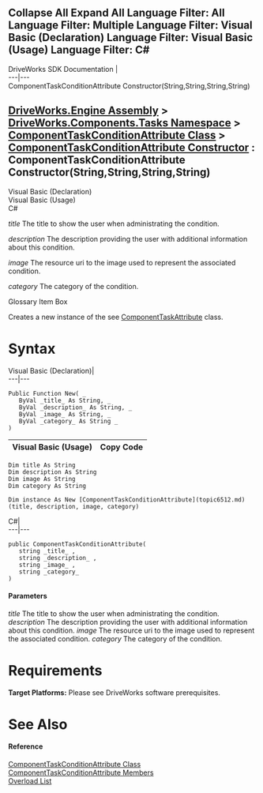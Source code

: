 Collapse All Expand All Language Filter: All  Language Filter: Multiple  Language Filter: Visual Basic (Declaration) Language Filter: Visual Basic (Usage) Language Filter: C#  
---  
DriveWorks SDK Documentation  |   
---|---  
ComponentTaskConditionAttribute Constructor(String,String,String,String)   
  
[DriveWorks.Engine Assembly](topic2156.md) > [DriveWorks.Components.Tasks Namespace](topic6391.md) > [ComponentTaskConditionAttribute Class](topic6512.md) > [ComponentTaskConditionAttribute Constructor](topic6518.md) : ComponentTaskConditionAttribute Constructor(String,String,String,String)  
---  
  
Visual Basic (Declaration)    
Visual Basic (Usage)    
C# 

_title_
    The title to show the user when administrating the condition.

_description_
    The description providing the user with additional information about this condition.

_image_
    The resource uri to the image used to represent the associated condition.

_category_
    The category of the condition.

Glossary Item Box

Creates a new instance of the see [ComponentTaskAttribute](topic6455.md) class. 

# Syntax

Visual Basic (Declaration)|   
---|---  
      
    
    Public Function New( _
       ByVal _title_ As String, _
       ByVal _description_ As String, _
       ByVal _image_ As String, _
       ByVal _category_ As String _
    )  
  
Visual Basic (Usage)| Copy Code  
---|---  
      
    
    Dim title As String
    Dim description As String
    Dim image As String
    Dim category As String
     
    Dim instance As New [ComponentTaskConditionAttribute](topic6512.md)(title, description, image, category)  
  
C#|   
---|---  
      
    
    public ComponentTaskConditionAttribute( 
       string _title_ ,
       string _description_ ,
       string _image_ ,
       string _category_
    )  
  
#### Parameters

 _title_
    The title to show the user when administrating the condition.
_description_
    The description providing the user with additional information about this condition.
_image_
    The resource uri to the image used to represent the associated condition.
_category_
    The category of the condition.

# Requirements

**Target Platforms:** Please see DriveWorks software prerequisites.

# See Also

#### Reference

[ComponentTaskConditionAttribute Class](topic6512.md)   
[ComponentTaskConditionAttribute Members](topic6513.md)   
[Overload List](topic6518.md)


